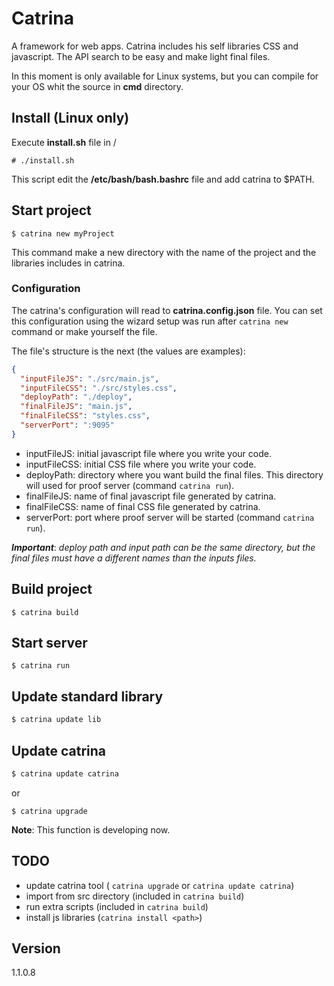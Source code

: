 # Catrina
A framework for web apps. Catrina includes his self libraries CSS and javascript. The API search to be easy and make light final files.

In this moment is only available for Linux systems, but you can compile for your OS whit the source in **cmd** directory.

## Install (Linux only)

Execute **install.sh** file in /

```shell
# ./install.sh
```

This script edit the **/etc/bash/bash.bashrc** file and add catrina to $PATH.

## Start project

```shell
$ catrina new myProject
```

This command make a new directory with the name of the project and the libraries includes in catrina.

### Configuration

The catrina's configuration will read to **catrina.config.json** file. You can set this configuration using the wizard setup was run after `catrina new` command or make yourself the file.

The file's structure is the next (the values are examples):

```json
{
  "inputFileJS": "./src/main.js",
  "inputFileCSS": "./src/styles.css",
  "deployPath": "./deploy",
  "finalFileJS": "main.js",
  "finalFileCSS": "styles.css",
  "serverPort": ":9095"
}
```

* inputFileJS: initial javascript file where you write your code.
* inputFileCSS: initial CSS file where you write your code.
* deployPath: directory where you want build the final files. This directory will used for proof server (command  `catrina run`).
* finalFileJS: name of final javascript file generated by catrina.
* finalFileCSS: name of final CSS file generated by catrina.
* serverPort: port where proof server will be started (command `catrina run`).

***Important***: *deploy path and input path can be the same directory, but the final files must have a different names than the inputs files.*

## Build project

```shell
$ catrina build
```

## Start server

```shell
$ catrina run
```

## Update standard library

```sh
$ catrina update lib
```

## Update catrina

```sh
$ catrina update catrina
```

or

```shell
$ catrina upgrade
```

**Note**: This function is developing now.

## TODO
* update catrina tool ( `catrina upgrade` or `catrina update catrina`)
* import from src directory (included in  `catrina build`)
* run extra scripts (included in `catrina build`)
* install js libraries (`catrina install <path>`)

## Version
1.1.0.8

